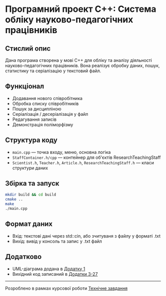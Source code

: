 # Програмний проект C++: Система обліку науково-педагогічних працівників

## Стислий опис

Дана програма створена у мові C++ для обліку та аналізу діяльності науково-педагогічних працівників. Вона реалізує обробку даних, пошук, статистику та серіалізацію у текстовий файл.

## Функціонал
- Додавання нового співробітника
- Обробка списку співробітників
- Пошук за дисципліною
- Серіалізація / десеріалізація у файл
- Редагування записів
- Демонстрація поліморфізму

## Структура коду
- `main.cpp` — точка входу, меню, основна логіка
- `StaffContainer.h/cpp` — контейнер для об'єктів ResearchTeachingStaff
- `Scientist.h`, `Teacher.h`, `Article.h`, `ResearchTeachingStaff.h` — класи структури даних

## Збірка та запуск

```bash
mkdir build && cd build
cmake ..
make
./main.cpp
```

## Формат даних
- Вхід: текстові дані через std::cin, або зчитуваня з файлу у форматі .txt
- Вихід: вивід у консоль та запис у .txt файл

## Додатково
- UML-діаграма додана в [Додатку 1](https://drive.google.com/file/d/1dFEwmGiKhToCMxhO6o8F1pwcubKhzVdt/view?usp=sharing)
- Вихідний код записаний в [Додатки 3-27](https://drive.google.com/file/d/1dFEwmGiKhToCMxhO6o8F1pwcubKhzVdt/view?usp=sharing)

---

Розроблено в рамках курсової роботи [Технічне завдання](https://docs.google.com/document/d/1jyeA8Fzg7uDy3Ude4M6PUQb08Sw1dalJ/edit?usp=sharing&ouid=113111089409960470576&rtpof=true&sd=true)
